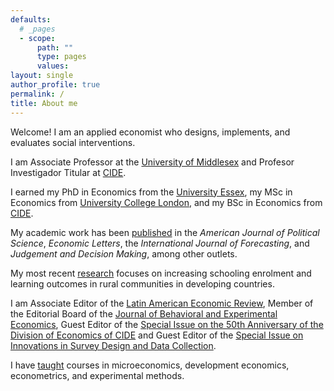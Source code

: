 ```yaml
---
defaults:
  # _pages
  - scope:
      path: ""
      type: pages
      values:
layout: single
author_profile: true
permalink: /
title: About me
---
```


Welcome! I am an applied economist who designs, implements, and evaluates social interventions.

I am Associate Professor at the [University of Middlesex](https://www.mdx.ac.uk/) and Profesor Investigador Titular at [CIDE](https://www.cide.edu/).

I earned my PhD in Economics from the [University Essex](https://www.essex.ac.uk/), my MSc in Economics from [University College London](https://www.ucl.ac.uk/), and my BSc in Economics from [CIDE](https://www.cide.edu/).

My academic work has been [published](/publications/) in the *American Journal of Political Science*, *Economic Letters*, the *International Journal of Forecasting*, and *Judgement and Decision Making*, among other outlets.

My most recent [research](/research/) focuses on increasing schooling enrolment and learning outcomes in rural communities in developing countries.

I am Associate Editor of the [Latin American Economic Review](https://www.latinaer.org/index.php/laer), Member of the Editorial Board of the [Journal of Behavioral and Experimental Economics](https://www.sciencedirect.com/journal/journal-of-behavioral-and-experimental-economics), Guest Editor of the [Special Issue on the 50th Anniversary of the Division of Economics of CIDE](https://www.latinaer.org/index.php/laer/announcement/view/3) and Guest Editor of the [Special Issue on Innovations in Survey Design and Data Collection](https://www.sciencedirect.com/special-issue/319331/innovations-in-survey-design-and-data-collection).

I have [taught](/teaching/) courses in microeconomics, development economics, econometrics, and experimental methods.
